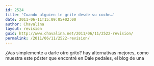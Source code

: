 ```yaml
---
id: 2524
title: 'Cuando alguien te grite desde su coche…'
date: 2011-06-11T15:09:05+02:00
author: Chavalina
layout: revision
guid: http://www.chavalina.net/2011/06/11/2522-revision/
permalink: /2011/06/11/2522-revision/
---
```

¿Vas simplemente a darle otro grito? hay alternativas mejores, como muestra este póster que encontré en Dale pedales, el blog de una